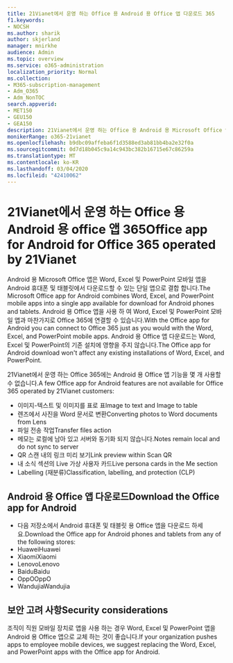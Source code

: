 ```yaml
---
title: 21Vianet에서 운영 하는 Office 용 Android 용 Office 앱 다운로드 365
f1.keywords:
- NOCSH
ms.author: sharik
author: skjerland
manager: mnirkhe
audience: Admin
ms.topic: overview
ms.service: o365-administration
localization_priority: Normal
ms.collection:
- M365-subscription-management
- Adm_O365
- Adm_NonTOC
search.appverid:
- MET150
- GEU150
- GEA150
description: 21Vianet에서 운영 하는 Office 용 Android 용 Microsoft Office 앱 365에 대 한 자세한 내용과 중국 고객을 위해 다운로드 하는 방법에 대해 자세히 알아보세요.
monikerRange: o365-21vianet
ms.openlocfilehash: b9dbc09affeba6f1d3588ed3ab81bb4ba2e32f0a
ms.sourcegitcommit: 0d7d18b045c9a14c943bc382b16715e67c86259a
ms.translationtype: MT
ms.contentlocale: ko-KR
ms.lasthandoff: 03/04/2020
ms.locfileid: "42410062"
---
```

# <a name="office-app-for-android-for-office-365-operated-by-21vianet"></a><span data-ttu-id="a7887-103">21Vianet에서 운영 하는 Office 용 Android 용 office 앱 365</span><span class="sxs-lookup"><span data-stu-id="a7887-103">Office app for Android for Office 365 operated by 21Vianet</span></span>

<span data-ttu-id="a7887-104">Android 용 Microsoft Office 앱은 Word, Excel 및 PowerPoint 모바일 앱을 Android 휴대폰 및 태블릿에서 다운로드할 수 있는 단일 앱으로 결합 합니다.</span><span class="sxs-lookup"><span data-stu-id="a7887-104">The Microsoft Office app for Android combines Word, Excel, and PowerPoint mobile apps into a single app available for download for Android phones and tablets.</span></span> <span data-ttu-id="a7887-105">Android 용 Office 앱을 사용 하 여 Word, Excel 및 PowerPoint 모바일 앱과 마찬가지로 Office 365에 연결할 수 있습니다.</span><span class="sxs-lookup"><span data-stu-id="a7887-105">With the Office app for Android you can connect to Office 365 just as you would with the Word, Excel, and PowerPoint mobile apps.</span></span> <span data-ttu-id="a7887-106">Android 용 Office 앱 다운로드는 Word, Excel 및 PowerPoint의 기존 설치에 영향을 주지 않습니다.</span><span class="sxs-lookup"><span data-stu-id="a7887-106">The Office app for Android download won't affect any existing installations of Word, Excel, and PowerPoint.</span></span>

<span data-ttu-id="a7887-107">21Vianet에서 운영 하는 Office 365에는 Android 용 Office 앱 기능을 몇 개 사용할 수 없습니다.</span><span class="sxs-lookup"><span data-stu-id="a7887-107">A few Office app for Android features are not available for Office 365 operated by 21Vianet customers:</span></span>

- <span data-ttu-id="a7887-108">이미지-텍스트 및 이미지를 표로 표</span><span class="sxs-lookup"><span data-stu-id="a7887-108">Image to text and Image to table</span></span> 
- <span data-ttu-id="a7887-109">렌즈에서 사진을 Word 문서로 변환</span><span class="sxs-lookup"><span data-stu-id="a7887-109">Converting photos to Word documents from Lens</span></span> 
- <span data-ttu-id="a7887-110">파일 전송 작업</span><span class="sxs-lookup"><span data-stu-id="a7887-110">Transfer files action</span></span> 
- <span data-ttu-id="a7887-111">메모는 로컬에 남아 있고 서버와 동기화 되지 않습니다.</span><span class="sxs-lookup"><span data-stu-id="a7887-111">Notes remain local and do not sync to server</span></span>
- <span data-ttu-id="a7887-112">QR 스캔 내의 링크 미리 보기</span><span class="sxs-lookup"><span data-stu-id="a7887-112">Link preview within Scan QR</span></span>
- <span data-ttu-id="a7887-113">내 소식 섹션의 Live 가상 사용자 카드</span><span class="sxs-lookup"><span data-stu-id="a7887-113">Live persona cards in the Me section</span></span>
- <span data-ttu-id="a7887-114">Labelling (재분류)</span><span class="sxs-lookup"><span data-stu-id="a7887-114">Classification, labelling, and protection (CLP)</span></span>


## <a name="download-the-office-app-for-android"></a><span data-ttu-id="a7887-115">Android 용 Office 앱 다운로드</span><span class="sxs-lookup"><span data-stu-id="a7887-115">Download the Office app for Android</span></span>

- <span data-ttu-id="a7887-116">다음 저장소에서 Android 휴대폰 및 태블릿 용 Office 앱을 다운로드 하세요.</span><span class="sxs-lookup"><span data-stu-id="a7887-116">Download the Office app for Android phones and tablets from any of the following stores:</span></span>
- <span data-ttu-id="a7887-117">Huawei</span><span class="sxs-lookup"><span data-stu-id="a7887-117">Huawei</span></span>
- <span data-ttu-id="a7887-118">Xiaomi</span><span class="sxs-lookup"><span data-stu-id="a7887-118">Xiaomi</span></span>
- <span data-ttu-id="a7887-119">Lenovo</span><span class="sxs-lookup"><span data-stu-id="a7887-119">Lenovo</span></span>
- <span data-ttu-id="a7887-120">Baidu</span><span class="sxs-lookup"><span data-stu-id="a7887-120">Baidu</span></span>
- <span data-ttu-id="a7887-121">OppO</span><span class="sxs-lookup"><span data-stu-id="a7887-121">OppO</span></span>
- <span data-ttu-id="a7887-122">Wandujia</span><span class="sxs-lookup"><span data-stu-id="a7887-122">Wandujia</span></span>


## <a name="security-considerations"></a><span data-ttu-id="a7887-123">보안 고려 사항</span><span class="sxs-lookup"><span data-stu-id="a7887-123">Security considerations</span></span>

<span data-ttu-id="a7887-124">조직이 직원 모바일 장치로 앱을 사용 하는 경우 Word, Excel 및 PowerPoint 앱을 Android 용 Office 앱으로 교체 하는 것이 좋습니다.</span><span class="sxs-lookup"><span data-stu-id="a7887-124">If your organization pushes apps to employee mobile devices, we suggest replacing the Word, Excel, and PowerPoint apps with the Office app for Android.</span></span>  


